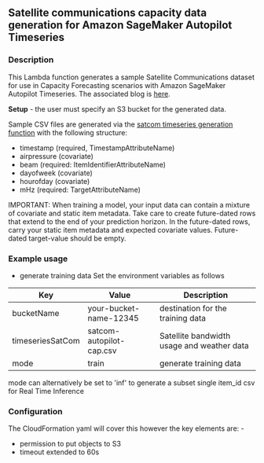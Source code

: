 ## Satellite communications capacity data generation for Amazon SageMaker Autopilot Timeseries

### Description
This Lambda function generates a sample Satellite Communications dataset for use in 
Capacity Forecasting scenarios with Amazon SageMaker Autopilot Timeseries. The associated blog 
is [here](https://aws.amazon.com/blogs/publicsector/maximizing-satellite-communications-usage-with-amazon-forecast/).

**Setup** - the user must specify an S3 bucket for the generated data. 

Sample CSV files are generated via the [satcom timeseries generation function](./lambda_function.py) 
with the following structure:

* timestamp (required, TimestampAttributeName)
* airpressure (covariate)
* beam (required: ItemIdentifierAttributeName)
* dayofweek (covariate)
* hourofday (covariate)
* mHz (required: TargetAttributeName)

IMPORTANT: When training a model, your input data can contain a mixture of covariate and static item metadata. 
Take care to create future-dated rows that extend to the end of your prediction horizon. In the future-dated rows, 
carry your static item metadata and expected covariate values. Future-dated target-value should be empty. 


### Example usage

* generate training data
Set the environment variables as follows

| Key      | Value       | Description |
| ---------| ----------- | ----------- |
| bucketName  | your-bucket-name-12345 | destination for the training data |
| timeseriesSatCom | satcom-autopilot-cap.csv | Satellite bandwidth usage and weather data |
| mode | train | generate training data |

mode can alternatively be set to 'inf' to generate a subset single item_id csv for Real Time Inference


### Configuration
The CloudFormation yaml will cover this however the key elements are: -
* permission to put objects to S3
* timeout extended to 60s

